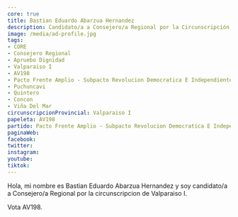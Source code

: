 ```yaml
---
core: true
title: Bastian Eduardo Abarzua Hernandez
description: Candidato/a a Consejero/a Regional por la Circunscripción de Valparaiso I
image: /media/ad-profile.jpg
tags:
- CORE
- Consejero Regional
- Apruebo Dignidad
- Valparaiso I
- AV198
- Pacto Frente Amplio - Subpacto Revolucion Democratica E Independientes - Comunes
- Puchuncavi
- Quintero
- Concon
- Viña Del Mar
circunscripcionProvincial: Valparaiso I
papeleta: AV198
partido: Pacto Frente Amplio - Subpacto Revolucion Democratica E Independientes - Comunes
paginaWeb:
facebook:
twitter:
instagram:
youtube:
tiktok:
---
```

Hola, mi nombre es Bastian Eduardo Abarzua Hernandez y soy candidato/a a Consejero/a Regional por la circunscripcion de Valparaiso I.

Vota AV198.